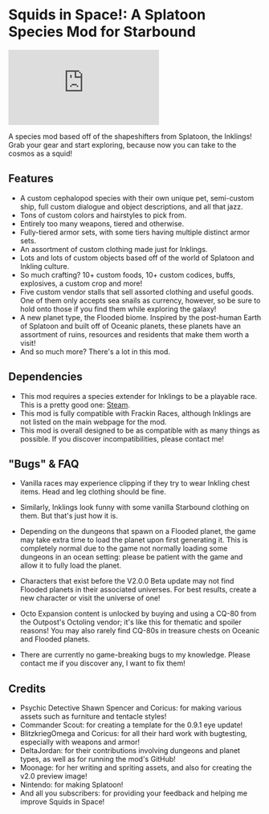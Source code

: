 # Squids in Space!: A Splatoon Species Mod for Starbound
![Squids in Space!](https://community.playstarbound.com/proxy.php?image=https%3A%2F%2Fi.imgur.com%2FmX0sGuC.png&hash=6e98c2c451f07195d25302120a26e2e6)

A species mod based off of the shapeshifters from Splatoon, the Inklings!
Grab your gear and start exploring, because now you can take to the cosmos as a squid!

## Features
- A custom cephalopod species with their own unique pet, semi-custom ship, full custom dialogue and object descriptions, and all that jazz.
- Tons of custom colors and hairstyles to pick from.
- Entirely too many weapons, tiered and otherwise.
- Fully-tiered armor sets, with some tiers having multiple distinct armor sets.
- An assortment of custom clothing made just for Inklings.
- Lots and lots of custom objects based off of the world of Splatoon and Inkling culture.
- So much crafting? 10+ custom foods, 10+ custom codices, buffs, explosives, a custom crop and more!
- Five custom vendor stalls that sell assorted clothing and useful goods. One of them only accepts sea snails as currency, however, so be sure to hold onto those if you find them while exploring the galaxy!
- A new planet type, the Flooded biome. Inspired by the post-human Earth of Splatoon and built off of Oceanic planets, these planets have an assortment of ruins, resources and residents that make them worth a visit!
- And so much more? There's a lot in this mod.

## Dependencies
- This mod requires a species extender for Inklings to be a playable race. This is a pretty good one: [Steam](https://steamcommunity.com/workshop/filedetails/?id=729426722).
- This mod is fully compatible with Frackin Races, although Inklings are not listed on the main webpage for the mod.
- This mod is overall designed to be as compatible with as many things as possible. If you discover incompatibilities, please contact me!

## "Bugs" & FAQ
- Vanilla races may experience clipping if they try to wear Inkling chest items. Head and leg clothing should be fine.
- Similarly, Inklings look funny with some vanilla Starbound clothing on them. But that's just how it is.
- Depending on the dungeons that spawn on a Flooded planet, the game may take extra time to load the planet upon first generating it.
This is completely normal due to the game not normally loading some dungeons in an ocean setting: please be patient with the game and allow it to fully load the planet.
- Characters that exist before the V2.0.0 Beta update may not find Flooded planets in their associated universes. For best results, create a new character or visit the universe of one!
- Octo Expansion content is unlocked by buying and using a CQ-80 from the Outpost's Octoling vendor; it's like this for thematic and spoiler reasons! You may also rarely find CQ-80s in treasure chests on Oceanic and Flooded planets.

- There are currently no game-breaking bugs to my knowledge. Please contact me if you discover any, I want to fix them!

## Credits
- Psychic Detective Shawn Spencer and Coricus: for making various assets such as furniture and tentacle styles!
- Commander Scout: for creating a template for the 0.9.1 eye update!
- BlitzkriegOmega and Coricus: for all their hard work with bugtesting, especially with weapons and armor!
- DeltaJordan: for their contributions involving dungeons and planet types, as well as for running the mod's GitHub!
- Moonage: for her writing and spriting assets, and also for creating the v2.0 preview image!
- Nintendo: for making Splatoon!
- And all you subscribers: for providing your feedback and helping me improve Squids in Space!
